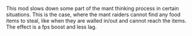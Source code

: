 This mod slows down some part of the mant thinking process in certain situations.
This is the case, where the mant raiders cannot find any food items to steal, like when they are walled in/out and cannot reach the items.
The effect is a fps boost and less lag.